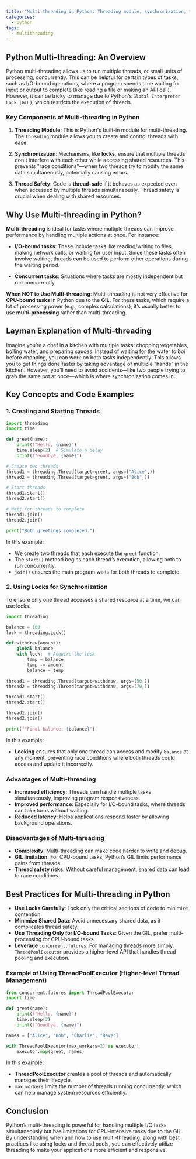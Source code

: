 ```yaml
---
title: "Multi-threading in Python: Threading module, synchronization, thread safety"
categories:
  - python
tags:
  - multithreading
---
```

## Python Multi-threading: An Overview
Python multi-threading allows us to run multiple threads, or small units of processing, concurrently. This can be helpful for certain types of tasks, such as I/O-bound operations, where a program spends time waiting for input or output to complete (like reading a file or making an API call). However, it can be tricky to manage due to Python's `Global Interpreter Lock (GIL)`, which restricts the execution of threads.

### Key Components of Multi-threading in Python
1. **Threading Module**: This is Python's built-in module for multi-threading. The `threading` module allows you to create and control threads with ease.

2. **Synchronization**: Mechanisms, like **locks**, ensure that multiple threads don't interfere with each other while accessing shared resources. This prevents "race conditions"—when two threads try to modify the same data simultaneously, potentially causing errors.

3. **Thread Safety**: Code is **thread-safe** if it behaves as expected even when accessed by multiple threads simultaneously. Thread safety is crucial when dealing with shared resources.

## Why Use Multi-threading in Python?
**Multi-threading** is ideal for tasks where multiple threads can improve performance by handling multiple actions at once. For instance:

- **I/O-bound tasks**: These include tasks like reading/writing to files, making network calls, or waiting for user input. Since these tasks often involve waiting, threads can be used to perform other operations during the waiting period.

- **Concurrent tasks**: Situations where tasks are mostly independent but run concurrently.

**When NOT to Use Multi-threading**: Multi-threading is not very effective for **CPU-bound tasks** in Python due to the **GIL**. For these tasks, which require a lot of processing power (e.g., complex calculations), it’s usually better to use **multi-processing** rather than multi-threading.

## Layman Explanation of Multi-threading
Imagine you’re a chef in a kitchen with multiple tasks: chopping vegetables, boiling water, and preparing sauces. Instead of waiting for the water to boil before chopping, you can work on both tasks independently. This allows you to get things done faster by taking advantage of multiple “hands” in the kitchen. However, you’ll need to avoid accidents—like two people trying to grab the same pot at once—which is where synchronization comes in.

## Key Concepts and Code Examples
### **1. Creating and Starting Threads**
```python
import threading
import time

def greet(name):
    print(f"Hello, {name}")
    time.sleep(2)  # Simulate a delay
    print(f"Goodbye, {name}")

# Create two threads
thread1 = threading.Thread(target=greet, args=("Alice",))
thread2 = threading.Thread(target=greet, args=("Bob",))

# Start threads
thread1.start()
thread2.start()

# Wait for threads to complete
thread1.join()
thread2.join()

print("Both greetings completed.")
```

In this example:

- We create two threads that each execute the `greet` function.
- The `start()` method begins each thread’s execution, allowing both to run concurrently.
- `join()` ensures the main program waits for both threads to complete.


### **2. Using Locks for Synchronization**
To ensure only one thread accesses a shared resource at a time, we can use locks.
```python
import threading

balance = 100
lock = threading.Lock()

def withdraw(amount):
    global balance
    with lock:  # Acquire the lock
        temp = balance
        temp -= amount
        balance = temp

thread1 = threading.Thread(target=withdraw, args=(50,))
thread2 = threading.Thread(target=withdraw, args=(70,))

thread1.start()
thread2.start()

thread1.join()
thread2.join()

print(f"Final balance: {balance}")
```
In this example:

- **Locking** ensures that only one thread can access and modify `balance` at any moment, preventing race conditions where both threads could access and update it incorrectly.

### Advantages of Multi-threading
- **Increased efficiency**: Threads can handle multiple tasks simultaneously, improving program responsiveness.
- **Improved performance**: Especially for I/O-bound tasks, where threads can take turns without waiting.
- **Reduced latency**: Helps applications respond faster by allowing background operations.

### Disadvantages of Multi-threading
- **Complexity**: Multi-threading can make code harder to write and debug.
- **GIL limitation**: For CPU-bound tasks, Python’s GIL limits performance gains from threads.
- **Thread safety risks**: Without careful management, shared data can lead to race conditions.

## Best Practices for Multi-threading in Python
- **Use Locks Carefully**: Lock only the critical sections of code to minimize contention.
- **Minimize Shared Data**: Avoid unnecessary shared data, as it complicates thread safety.
- **Use Threading Only for I/O-bound Tasks**: Given the GIL, prefer multi-processing for CPU-bound tasks.
- **Leverage** `concurrent.futures`: For managing threads more simply, `ThreadPoolExecutor` provides a higher-level API that handles thread pooling and execution.

### Example of Using ThreadPoolExecutor (Higher-level Thread Management)
```python
from concurrent.futures import ThreadPoolExecutor
import time

def greet(name):
    print(f"Hello, {name}")
    time.sleep(2)
    print(f"Goodbye, {name}")

names = ["Alice", "Bob", "Charlie", "Dave"]

with ThreadPoolExecutor(max_workers=2) as executor:
    executor.map(greet, names)
```
In this example:

- **ThreadPoolExecutor** creates a pool of threads and automatically manages their lifecycle.
- `max_workers` limits the number of threads running concurrently, which can help manage system resources efficiently.

## Conclusion
Python’s multi-threading is powerful for handling multiple I/O tasks simultaneously but has limitations for CPU-intensive tasks due to the GIL. By understanding when and how to use multi-threading, along with best practices like using locks and thread pools, you can effectively utilize threading to make your applications more efficient and responsive.